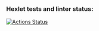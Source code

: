 ### Hexlet tests and linter status:
[![Actions Status](https://github.com/Nazarinh0/algorithms-project-68/workflows/hexlet-check/badge.svg)](https://github.com/Nazarinh0/algorithms-project-68/actions)